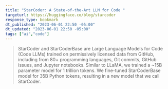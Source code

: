 ```yaml
---
title: "StarCoder: A State-of-the-Art LLM for Code "
targeturl: https://huggingface.co/blog/starcoder
response_type: bookmark
dt_published: "2023-06-01 22:50 -05:00"
dt_updated: "2023-06-01 22:50 -05:00"
tags: ["ai","code"]
---
```


> StarCoder and StarCoderBase are Large Language Models for Code (Code LLMs) trained on permissively licensed data from GitHub, including from 80+ programming languages, Git commits, GitHub issues, and Jupyter notebooks. Similar to LLaMA, we trained a ~15B parameter model for 1 trillion tokens. We fine-tuned StarCoderBase model for 35B Python tokens, resulting in a new model that we call StarCoder. 
